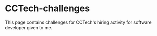 # CCTech-challenges
This page contains challenges for CCTech's hiring activity for software developer given to me.
